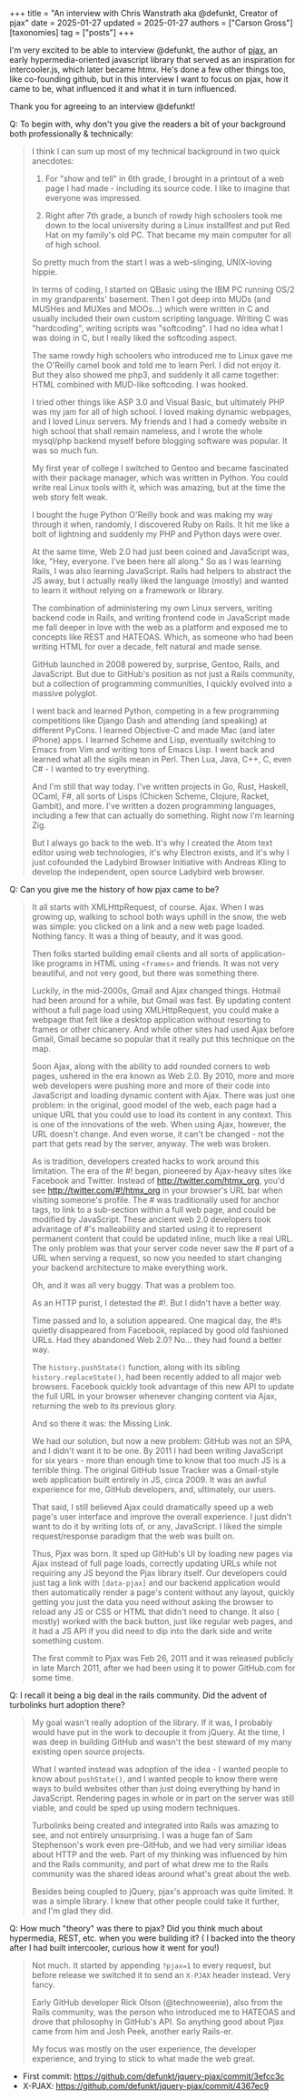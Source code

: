 +++
title = "An interview with Chris Wanstrath aka @defunkt, Creator of pjax"
date = 2025-01-27
updated = 2025-01-27
authors = ["Carson Gross"]
[taxonomies]
tag = ["posts"]
+++

I'm very excited to be able to interview @defunkt, the author of [pjax](https://github.com/defunkt/jquery-pjax), an
early hypermedia-oriented javascript library that served as an inspiration for intercooler.js, which later became
htmx. He's done a few other things too, like co-founding github, but in this interview I want to focus on pjax, how it
came to be, what influenced it and what it in turn influenced.

Thank you for agreeing to an interview @defunkt!

Q: To begin with, why don't you give the readers a bit of your background both professionally & technically:

> I think I can sum up most of my technical background in two quick anecdotes:
> 
> 1. For "show and tell" in 6th grade, I brought in a printout of a web page I had made - including its source code. I
>    like to imagine that everyone was impressed.
> 
> 2. Right after 7th grade, a bunch of rowdy high schoolers took me down to the local university during a Linux
>    installfest and put Red Hat on my family's old PC. That became my main computer for all of high school.
> 
> So pretty much from the start I was a web-slinging, UNIX-loving hippie.
> 
> In terms of coding, I started on QBasic using the IBM PC running OS/2 in my grandparents' basement. Then I got deep into
> MUDs (and MUSHes and MUXes and MOOs...) which were written in C and usually included their own custom scripting
> language. Writing C was "hardcoding", writing scripts was "softcoding". I had no idea what I was doing in C, but I
> really liked the softcoding aspect.
> 
> The same rowdy high schoolers who introduced me to Linux gave me the O'Reilly camel book and told me to learn Perl. I
> did not enjoy it. But they also showed me php3, and suddenly it all came together: HTML combined with MUD-like
> softcoding. I was hooked.
> 
> I tried other things like ASP 3.0 and Visual Basic, but ultimately PHP was my jam for all of high school. I loved making
> dynamic webpages, and I loved Linux servers. My friends and I had a comedy website in high school that shall remain
> nameless, and I wrote the whole mysql/php backend myself before blogging software was popular. It was so much fun.
> 
> My first year of college I switched to Gentoo and became fascinated with their package manager, which was written in
> Python. You could write real Linux tools with it, which was amazing, but at the time the web story felt weak.
> 
> I bought the huge Python O'Reilly book and was making my way through it when, randomly, I discovered Ruby on Rails. It
> hit me like a bolt of lightning and suddenly my PHP and Python days were over.
> 
> At the same time, Web 2.0 had just been coined and JavaScript was, like, "Hey, everyone. I've been here all along." So
> as I was learning Rails, I was also learning JavaScript. Rails had helpers to abstract the JS away, but I actually
> really liked the language (mostly) and wanted to learn it without relying on a framework or library.
> 
> The combination of administering my own Linux servers, writing backend code in Rails, and writing frontend code in
> JavaScript made me fall deeper in love with the web as a platform and exposed me to concepts like REST and HATEOAS.
> Which, as someone who had been writing HTML for over a decade, felt natural and made sense.
> 
> GitHub launched in 2008 powered by, surprise, Gentoo, Rails, and JavaScript. But due to GitHub's position as not just a
> Rails community, but a collection of programming communities, I quickly evolved into a massive polyglot.
> 
> I went back and learned Python, competing in a few programming competitions like Django Dash and attending (and
> speaking) at different PyCons. I learned Objective-C and made Mac (and later iPhone) apps. I learned Scheme and Lisp,
> eventually switching to Emacs from Vim and writing tons of Emacs Lisp. I went back and learned what all the sigils mean
> in Perl. Then Lua, Java, C++, C, even C# - I wanted to try everything.
> 
> And I'm still that way today. I've written projects in Go, Rust, Haskell, OCaml, F#, all sorts of Lisps (Chicken Scheme,
> Clojure, Racket, Gambit), and more. I've written a dozen programming languages, including a few that can actually do
> something. Right now I'm learning Zig.
> 
> But I always go back to the web. It's why I created the Atom text editor using web technologies, it's why Electron
> exists, and it's why I just cofounded the Ladybird Browser Initiative with Andreas Kling to develop the independent,
> open source Ladybird web browser.

Q: Can you give me the history of how pjax came to be?

> It all starts with XMLHttpRequest, of course. Ajax. When I was growing up, walking to school both ways uphill in the
> snow, the web was simple: you clicked on a link and a new web page loaded. Nothing fancy. It was a thing of beauty, and
> it was good.
> 
> Then folks started building email clients and all sorts of application-like programs in HTML using `<frames>` and
> friends. It was not very beautiful, and not very good, but there was something there.
> 
> Luckily, in the mid-2000s, Gmail and Ajax changed things. Hotmail had been around for a while, but Gmail was fast. By
> updating content without a full page load using XMLHttpRequest, you could make a webpage that felt like a desktop
> application without resorting to frames or other chicanery. And while other sites had used Ajax before Gmail, Gmail
> became so popular that it really put this technique on the map.
> 
> Soon Ajax, along with the ability to add rounded corners to web pages, ushered in the era known as Web 2.0. By 2010,
> more and more web developers were pushing more and more of their code into JavaScript and loading dynamic content with
> Ajax. There was just one problem: in the original, good model of the web, each page had a unique URL that you could use
> to load its content in any context. This is one of the innovations of the web. When using Ajax, however, the URL doesn't
> change. And even worse, it can't be changed - not the part that gets read by the server, anyway. The web was broken.
> 
> As is tradition, developers created hacks to work around this limitation. The era of the #! began, pioneered by
> Ajax-heavy sites like Facebook and Twitter. Instead of http://twitter.com/htmx_org, you'd
> see http://twitter.com/#!/htmx_org in your browser's URL bar when visiting someone's profile. The # was traditionally
> used for anchor tags, to link to a sub-section within a full web page, and could be modified by JavaScript. These
> ancient web 2.0 developers took advantage of #'s malleability and started using it to represent permanent content that
> could be updated inline, much like a real URL. The only problem was that your server code never saw the # part of a URL
> when serving a request, so now you needed to start changing your backend architecture to make everything work.
> 
> Oh, and it was all very buggy. That was a problem too.
> 
> As an HTTP purist, I detested the #!. But I didn't have a better way.
> 
> Time passed and lo, a solution appeared. One magical day, the #!s quietly disappeared from Facebook, replaced by good
> old fashioned URLs. Had they abandoned Web 2.0? No... they had found a better way.
> 
> The `history.pushState()` function, along with its sibling `history.replaceState()`, had been recently added to all
> major web browsers. Facebook quickly took advantage of this new API to update the full URL in your browser whenever
> changing content via Ajax, returning the web to its previous glory.
> 
> And so there it was: the Missing Link.
> 
> We had our solution, but now a new problem: GitHub was not an SPA, and I didn't want it to be one. By 2011 I had been
> writing JavaScript for six years - more than enough time to know that too much JS is a terrible thing. The original
> GitHub Issue Tracker was a Gmail-style web application built entirely in JS, circa 2009. It was an awful experience for
> me, GitHub developers, and, ultimately, our users.
> 
> That said, I still believed Ajax could dramatically speed up a web page's user interface and improve the overall
> experience. I just didn't want to do it by writing lots of, or any, JavaScript. I liked the simple request/response
> paradigm that the web was built on.
> 
> Thus, Pjax was born. It sped up GitHub's UI by loading new pages via Ajax instead of full page loads, correctly updating
> URLs while not requiring any JS beyond the Pjax library itself. Our developers could just tag a link with `[data-pjax]`
> and our backend application would then automatically render a page's content without any layout, quickly getting you
> just the data you need without asking the browser to reload any JS or CSS or HTML that didn't need to change. It also (
> mostly) worked with the back button, just like regular web pages, and it had a JS API if you did need to dip into the
> dark side and write something custom.
> 
> The first commit to Pjax was Feb 26, 2011 and it was released publicly in late March 2011, after we had been using it to
> power GitHub.com for some time.

Q: I recall it being a big deal in the rails community. Did the advent of turbolinks hurt adoption there?

> My goal wasn't really adoption of the library. If it was, I probably would have put in the work to decouple it from
> jQuery. At the time, I was deep in building GitHub and wasn't the best steward of my many existing open source projects.
> 
> What I wanted instead was adoption of the idea - I wanted people to know about `pushState()`, and I wanted people to
> know there were ways to build websites other than just doing everything by hand in JavaScript. Rendering pages in whole
> or in part on the server was still viable, and could be sped up using modern techniques.
> 
> Turbolinks being created and integrated into Rails was amazing to see, and not entirely unsurprising. I was a huge fan
> of Sam Stephenson's work even pre-GitHub, and we had very similiar ideas about HTTP and the web. Part of my thinking was
> influenced by him and the Rails community, and part of what drew me to the Rails community was the shared ideas around
> what's great about the web.
> 
> Besides being coupled to jQuery, pjax's approach was quite limited. It was a simple library. I knew that other people
> could take it further, and I'm glad they did.

Q: How much "theory" was there to pjax? Did you think much about hypermedia, REST, etc. when you were building it? (
I backed into the theory after I had built intercooler, curious how it went for you!)

> Not much. It started by appending `?pjax=1` to every request, but before release we switched it to send an `X-PJAX`
> header instead. Very fancy.
> 
> Early GitHub developer Rick Olson (@technoweenie), also from the Rails community, was the person who introduced me to
> HATEOAS and drove that philosophy in GitHub's API. So anything good about Pjax came from him and Josh Peek, another
> early Rails-er.
> 
> My focus was mostly on the user experience, the developer experience, and trying to stick to what made the web great.

- First commit: https://github.com/defunkt/jquery-pjax/commit/3efcc3c
- X-PJAX: https://github.com/defunkt/jquery-pjax/commit/4367ec9
